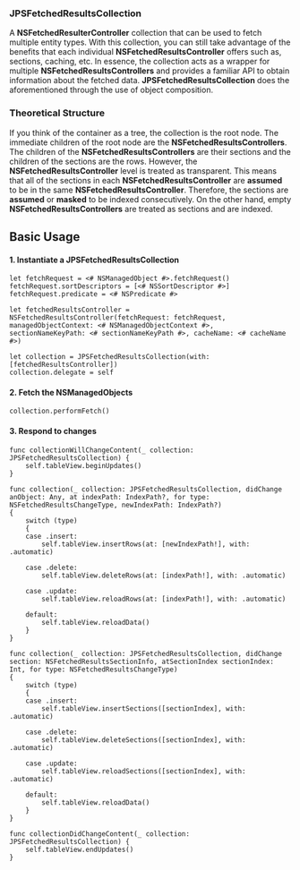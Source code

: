 ### JPSFetchedResultsCollection
A **NSFetchedResulterController** collection that can be used to fetch multiple entity types. With this collection, you can still take advantage of the benefits that each individual **NSFetchedResultsController** offers such as, sections, caching, etc. In essence, the collection acts as a wrapper for multiple **NSFetchedResultsControllers** and provides a familiar API to obtain information about the fetched data. **JPSFetchedResultsCollection** does the aforementioned through the use of object composition.

### Theoretical Structure
If you think of the container as a tree, the collection is the root node. The immediate children of the root node are the **NSFetchedResultsControllers**. The children of the **NSFetchedResultsControllers** are their sections and the children of the sections are the rows. However, the **NSFetchedResultsController** level is treated as transparent. This means that all of the sections in each **NSFetchedResultsController** are **assumed** to be in the same **NSFetchedResultsController**. Therefore, the sections are **assumed** or **masked** to be indexed consecutively. On the other hand, empty **NSFetchedResultsControllers** are treated as sections and are indexed.

## Basic Usage

#### 1. Instantiate a JPSFetchedResultsCollection

```
let fetchRequest = <# NSManagedObject #>.fetchRequest()
fetchRequest.sortDescriptors = [<# NSSortDescriptor #>]
fetchRequest.predicate = <# NSPredicate #>
    
let fetchedResultsController = NSFetchedResultsController(fetchRequest: fetchRequest, managedObjectContext: <# NSManagedObjectContext #>, sectionNameKeyPath: <# sectionNameKeyPath #>, cacheName: <# cacheName #>)

let collection = JPSFetchedResultsCollection(with: [fetchedResultsController])
collection.delegate = self
```

#### 2. Fetch the NSManagedObjects

```
collection.performFetch()
```

#### 3. Respond to changes

```
func collectionWillChangeContent(_ collection: JPSFetchedResultsCollection) {
    self.tableView.beginUpdates()
}
    
func collection(_ collection: JPSFetchedResultsCollection, didChange anObject: Any, at indexPath: IndexPath?, for type: NSFetchedResultsChangeType, newIndexPath: IndexPath?)
{
    switch (type)
    {
    case .insert:
        self.tableView.insertRows(at: [newIndexPath!], with: .automatic)
            
    case .delete:
        self.tableView.deleteRows(at: [indexPath!], with: .automatic)
            
    case .update:
        self.tableView.reloadRows(at: [indexPath!], with: .automatic)
            
    default:
        self.tableView.reloadData()
    }
}
    
func collection(_ collection: JPSFetchedResultsCollection, didChange section: NSFetchedResultsSectionInfo, atSectionIndex sectionIndex: Int, for type: NSFetchedResultsChangeType)
{
    switch (type)
    {
    case .insert:
        self.tableView.insertSections([sectionIndex], with: .automatic)
            
    case .delete:
        self.tableView.deleteSections([sectionIndex], with: .automatic)
            
    case .update:
        self.tableView.reloadSections([sectionIndex], with: .automatic)
            
    default:
        self.tableView.reloadData()
    }
}
    
func collectionDidChangeContent(_ collection: JPSFetchedResultsCollection) {
    self.tableView.endUpdates()
}
```
